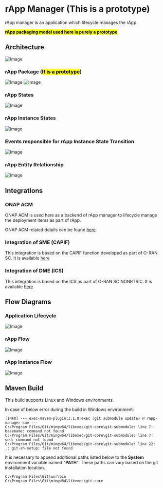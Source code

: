 # rApp Manager (This is a prototype)
rApp manager is an application which lifecycle manages the rApp.

<mark>**rApp packaging model used here is purely a prototype**</mark>

## Architecture

![Image](docs/images/architecture.png "rApp Manager Architecture")

### rApp Package (<mark>**It is a prototype**</mark>)

![Image](docs/images/rApp-package-1.png "rApp package")
![Image](docs/images/rApp-package-2.png "rApp package")

### rApp States

![Image](docs/images/rApp-states.png "rApp States")

### rApp Instance States

![Image](docs/images/rApp-instance-states.png "rApp Instance States")

### Events responsible for rApp Instance State Transition

![Image](docs/images/rApp-state-events.png "rApp Manager State Events")

### rApp Entity Relationship

![Image](docs/images/rApp-entity-relationship.png "rApp Entity Relationship")

## Integrations

### ONAP ACM

ONAP ACM is used here as a backend of rApp manager to lifecycle manage the deployment items as part of rApp.

ONAP ACM related details can be found [here](https://docs.onap.org/projects/onap-policy-parent/en/london/clamp/clamp.html).


### Integration of SME (CAPIF)

This integration is based on the CAPIF function developed as part of O-RAN SC. It is available [here](https://github.com/o-ran-sc/nonrtric-plt-sme/blob/master/capifcore/README.md)

### Integration of DME (ICS)

This integration is based on the ICS as part of O-RAN SC NONRTRIC. It is available [here](https://docs.o-ran-sc.org/projects/o-ran-sc-nonrtric/en/latest/overview.html#information-coordination-service)

## Flow Diagrams

### Application Lifecycle

![Image](docs/images/application-lifecycle.png "rApp Manager Application Lifecycle")

### rApp Flow

![Image](docs/images/rApp-flow.png "rApp Flow")

### rApp Instance Flow

![Image](docs/images/rApp-instance-flow.png "rApp Instance Flow")


## Maven Build

This build supports Linux and Windows environments.

In case of below error during the build in Windows environment:

```
[INFO] --- exec-maven-plugin:3.1.0:exec (git submodule update) @ rapp-manager-sme ---
C:/Program Files/Git/mingw64/libexec/git-core\git-submodule: line 7: basename: command not found
C:/Program Files/Git/mingw64/libexec/git-core\git-submodule: line 7: sed: command not found
C:/Program Files/Git/mingw64/libexec/git-core\git-submodule: line 22: .: git-sh-setup: file not found
```

It is necessary to append additional paths listed below to the <strong>System</strong> environment variable
named "<strong>PATH</strong>". These paths can vary based on the git installation location.

```
C:\Program Files\Git\usr\bin
C:\Program Files\Git\mingw64\libexec\git-core
```
